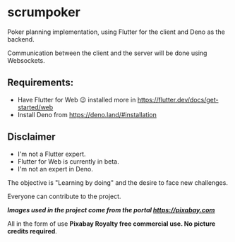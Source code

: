 # scrumpoker
Poker planning implementation, using Flutter for the client and Deno as the backend.

Communication between the client and the server will be done using Websockets.

## Requirements:
- Have Flutter for Web 😉 installed more in https://flutter.dev/docs/get-started/web
- Install Deno from https://deno.land/#installation

## Disclaimer
- I'm not a Flutter expert.
- Flutter for Web is currently in beta.
- I'm not an expert in Deno.

The objective is "Learning by doing" and the desire to face new challenges.

Everyone can contribute to the project.


***Images used in the project come from the portal https://pixabay.com***

All in the form of use **Pixabay Royalty free commercial use.
No picture credits required**.

